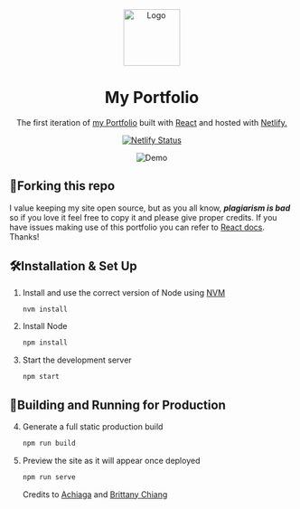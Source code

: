 <div align="center">
  <img alt="Logo" src="https://github.com/CrazyChickenDev/portfolio/blob/master/public/icon.png" width="100" />
</div>
<h1 align="center">
  My Portfolio
</h1>
<p align="center">
  The first iteration of <a href="https://nwaobidaniel.me" target="_blank">my Portfolio</a> built with <a href="https://reactjs.org/" target="_blank">React</a> and hosted with <a href="https://netlify.com/" target="_blank">Netlify.</a>
</p>
<p align="center">
  <a href="https://app.netlify.com/sites/crazychickendev/deploys" target="_blank">
    <img src="https://api.netlify.com/api/v1/badges/5c07aa83-582b-478e-a9a6-7341eb0a9484/deploy-status" alt="Netlify Status" />
  </a>
</p>

<div align="center">
  <img alt="Demo" src="https://github.com/CrazyChickenDev/portfolio/blob/master/src/assets/demo.png" />
</div>

## 🍴Forking this repo

I value keeping my site open source, but as you all know, _**plagiarism is bad**_ so if you love it feel free to copy it and please give proper credits. If you have issues making use of this portfolio you can refer to [React docs](https://reactjs.org/docs/getting-started.html). Thanks!

## 🛠Installation & Set Up

1. Install and use the correct version of Node using [NVM](https://github.com/nvm-sh/nvm)

   ```sh
   nvm install
   ```

2. Install Node

   ```sh
   npm install
   ```

3. Start the development server

   ```sh
   npm start
   ```

## 🚀Building and Running for Production

4. Generate a full static production build

   ```sh
   npm run build
   ```

5. Preview the site as it will appear once deployed

   ```sh
   npm run serve
   ```

   Credits to [Achiaga](https://github.com/Achiaga) and [Brittany Chiang](https://brittanychiang.com/)